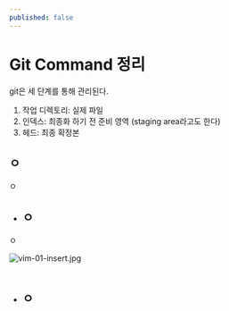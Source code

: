 ```yaml
---
published: false
---
```

# Git Command 정리

git은 세 단계를 통해 관리된다.
1. 작업 디렉토리: 실제 파일
2. 인덱스: 최종화 하기 전 준비 영역 
(staging area라고도 한다)
3. 헤드: 최종 확정본

## ㅇ
ㅇ

- ## ㅇ
ㅇ

![vim-01-insert.jpg]({{site.baseurl}}/images/vim-01-insert.jpg)
<br />
<br />
- ## ㅇ
